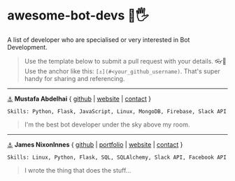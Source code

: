 # awesome-bot-devs 🤖🖐
A list of developer who are specialised or very interested in Bot Development.

> Use the template below to submit a pull request with your details. 👓🖖  
> Use the anchor like this: `[⚓](#<your_github_username)`. That's super handy for sharing and referencing.

---

[⚓](#abdelhai) **Mustafa Abdelhai** { [github](https://github.com/abdelhai) | [website](https://devolio.net/mustafa) | [contact](mailto:mustafa@devolio.net) }  
```
Skills: Python, Flask, JavaScript, Linux, MongoDB, Firebase, Slack API
```
> I'm the best bot developer under the sky above my room.

---

[⚓](#nixoninnes) **James NixonInnes** { [github](https://github.com/NixonInnes) | [portfolio](https://devolio.net/nixoninnes) | [website](https://ogma-dev.github.io/) | [contact](mailto:james.innes@ogma-dev.com) }  
```
Skills: Linux, Python, Flask, SQL, SQLAlchemy, Slack API, Facebook API
```
> I wrote the thing that does the stuff...
